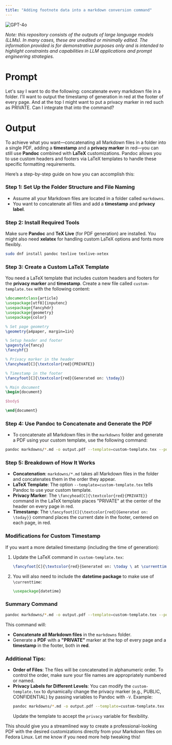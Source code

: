 ```yaml
---
title: "Adding footnote data into a markdown conversion command"
---
```

![GPT-4o](https://img.shields.io/badge/GPT--4o-3333FF?style=for-the-badge&logo=openai&logoColor=white)



*Note: this repository consists of the outputs of large language models (LLMs). In many cases, these are unedited or minimally edited. The information provided is for demonstrative purposes only and is intended to highlight constraints and capabilities in LLM applications and prompt engineering strategies.*


# Prompt

Let's say I want to do the following: concatenate every markdown file in a folder. I'll want to output the timestamp of generation in red at the footer of every page. And at the top I might want to put a privacy marker in red such as PRIVATE. Can I integrate that into the command?

# Output

To achieve what you want—concatenating all Markdown files in a folder into a single PDF, adding a **timestamp** and a **privacy marker** in red—you can still use **Pandoc** combined with **LaTeX** customizations. Pandoc allows you to use custom headers and footers via LaTeX templates to handle these specific formatting requirements.

Here’s a step-by-step guide on how you can accomplish this:

### **Step 1: Set Up the Folder Structure and File Naming**
- Assume all your Markdown files are located in a folder called `markdowns`.
- You want to concatenate all files and add a **timestamp** and **privacy label**.

### **Step 2: Install Required Tools**
Make sure **Pandoc** and **TeX Live** (for PDF generation) are installed. You might also need **xelatex** for handling custom LaTeX options and fonts more flexibly.

```bash
sudo dnf install pandoc texlive texlive-xetex
```

### **Step 3: Create a Custom LaTeX Template**
You need a LaTeX template that includes custom headers and footers for the **privacy marker** and **timestamp**. Create a new file called `custom-template.tex` with the following content:

```latex
\documentclass{article}
\usepackage[utf8]{inputenc}
\usepackage{fancyhdr}
\usepackage{geometry}
\usepackage{color}

% Set page geometry
\geometry{a4paper, margin=1in}

% Setup header and footer
\pagestyle{fancy}
\fancyhf{}

% Privacy marker in the header
\fancyhead[C]{\textcolor{red}{PRIVATE}}

% Timestamp in the footer
\fancyfoot[C]{\textcolor{red}{Generated on: \today}}

% Main document
\begin{document}

$body$

\end{document}
```

### **Step 4: Use Pandoc to Concatenate and Generate the PDF**
- To concatenate all Markdown files in the `markdowns` folder and generate a PDF using your custom template, use the following command:

```bash
pandoc markdowns/*.md -o output.pdf --template=custom-template.tex --pdf-engine=xelatex
```

### **Step 5: Breakdown of How It Works**
- **Concatenation**: `markdowns/*.md` takes all Markdown files in the folder and concatenates them in the order they appear.
- **LaTeX Template**: The option `--template=custom-template.tex` tells Pandoc to use your custom template.
- **Privacy Marker**: The `\fancyhead[C]{\textcolor{red}{PRIVATE}}` command in the LaTeX template places "PRIVATE" at the center of the header on every page in red.
- **Timestamp**: The `\fancyfoot[C]{\textcolor{red}{Generated on: \today}}` command places the current date in the footer, centered on each page, in red.

### **Modifications for Custom Timestamp**
If you want a more detailed timestamp (including the time of generation):

1. Update the LaTeX command in `custom-template.tex`:
   ```latex
   \fancyfoot[C]{\textcolor{red}{Generated on: \today \ at \currenttime}}
   ```
2. You will also need to include the **datetime package** to make use of `\currenttime`:
   ```latex
   \usepackage{datetime}
   ```

### **Summary Command**
```bash
pandoc markdowns/*.md -o output.pdf --template=custom-template.tex --pdf-engine=xelatex
```

This command will:
- **Concatenate all Markdown files** in the `markdowns` folder.
- Generate a **PDF** with a **"PRIVATE"** marker at the top of every page and a **timestamp** in the footer, both in **red**.

### **Additional Tips**:
- **Order of Files**: The files will be concatenated in alphanumeric order. To control the order, make sure your file names are appropriately numbered or named.
- **Privacy Labels for Different Levels**: You can modify the `custom-template.tex` to dynamically change the privacy marker (e.g., PUBLIC, CONFIDENTIAL) by passing variables to Pandoc with `-V`. Example:
  ```bash
  pandoc markdowns/*.md -o output.pdf --template=custom-template.tex -V privacy=CONFIDENTIAL --pdf-engine=xelatex
  ```
  Update the template to accept the `privacy` variable for flexibility.

This should give you a streamlined way to create a professional-looking PDF with the desired customizations directly from your Markdown files on Fedora Linux. Let me know if you need more help tweaking this!